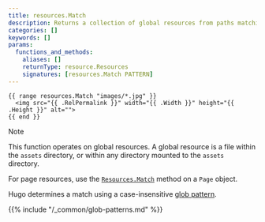 ```yaml
---
title: resources.Match
description: Returns a collection of global resources from paths matching the given glob pattern, or nil if none found.
categories: []
keywords: []
params:
  functions_and_methods:
    aliases: []
    returnType: resource.Resources
    signatures: [resources.Match PATTERN]
---
```


```go-html-template
{{ range resources.Match "images/*.jpg" }}
  <img src="{{ .RelPermalink }}" width="{{ .Width }}" height="{{ .Height }}" alt="">
{{ end }}
```

> [!note]
> This function operates on global resources. A global resource is a file within the `assets` directory, or within any directory mounted to the `assets` directory.
>
> For page resources, use the [`Resources.Match`] method on a `Page` object.

Hugo determines a match using a case-insensitive [glob pattern].

{{% include "/_common/glob-patterns.md" %}}

[`Resources.Match`]: /methods/page/resources/
[glob pattern]: https://github.com/gobwas/glob#example
